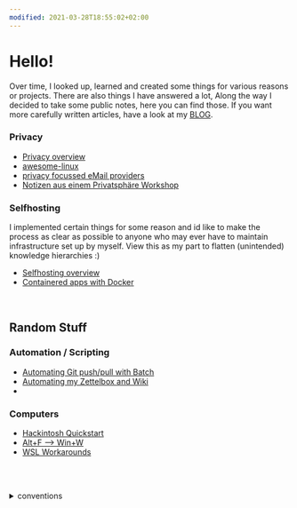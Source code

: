 ```yaml
---
modified: 2021-03-28T18:55:02+02:00
---
```


# Hello!

Over time, I looked up, learned and created some things for various reasons or projects. There are also things I have answered a lot,
Along the way I decided to take some public notes, here you can find those. 
If you want more carefully written articles, have a look at my [BLOG](https://blog.decided.to).

### Privacy

- [Privacy overview](./privacy/privacy-index)
- [awesome-linux](./privacy/awesome-linux)
- [privacy focussed eMail providers](./privacy/secure-email)
- [Notizen aus einem Privatsphäre Workshop](./privacy/workshop-notes-de)

### Selfhosting
I implemented certain things for some reason and id like to make the process as clear as possible to anyone who may ever have to maintain infrastructure set up by myself.
View this as my part to flatten (unintended) knowledge hierarchies :)

- [Selfhosting overview](./selfhosting/index-selfhosting)
- [Containered apps with Docker](./selfhosting/applications/container-apps-docker)

<br/>

## Random Stuff

### Automation / Scripting

- [Automating Git push/pull with Batch](./automate-everything/win_git-pull_git-push)
- [Automating my Zettelbox and Wiki](./automate-everything/zettlr+git)
- <!--* [](./automate everything/)-->

### Computers

- [Hackintosh Quickstart](./computer/hackintosh)
- [Alt+F --> Win+W](./computer/win+w-close)
- [WSL Workarounds](./computer/wsl-stuff)

<br/><br/>

<details> <summary> conventions </summary>

### internal links

In case you are wondering WTF those numbers are: they are internal links used by [zettlr](https://zettlr.com).

### Languages

My default will be english, but in case I accidentally wrote in German (\*-de), im not going to spend time translating. Use [deepl](https://deepl.com).

For my fellow germans: blabliblub-de zeigt dass die Datei auf Deutsch ist. Auch hier der Hinweis, dass [deepl](https://deepl.com) existiert.

</details>
